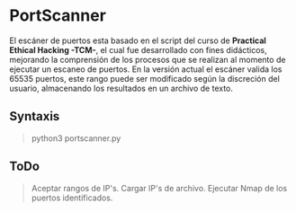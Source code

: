 # PortScanner
El escáner de puertos esta basado en el script del curso de **Practical Ethical Hacking -TCM-**, el cual fue desarrollado con fines didácticos, mejorando la comprensión de los procesos que se realizan al momento de ejecutar un escaneo de puertos. 
En la versión actual el escáner valida los 65535 puertos, este rango puede ser modificado según la discreción del usuario, almacenando los resultados en un archivo de texto.

## Syntaxis
> python3 portscanner.py <IP>

  
  ## ToDo
> Aceptar rangos de IP's.
> Cargar IP's de archivo.
> Ejecutar Nmap de los puertos identificados.
